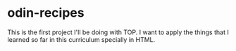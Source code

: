 # odin-recipes
This is the first project I'll be doing with TOP. I want to apply the things that I learned so far in this curriculum specially in HTML. 